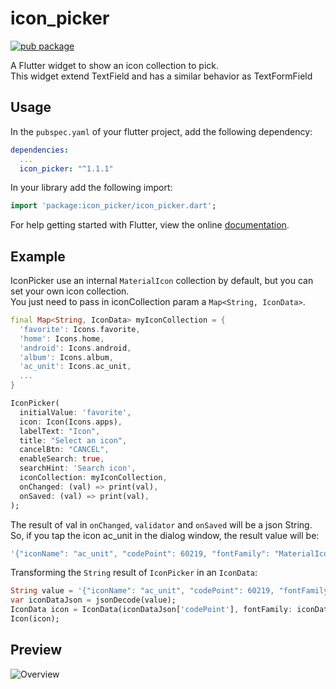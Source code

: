 # icon_picker

[![pub package](https://img.shields.io/pub/v/icon_picker.svg)](https://pub.dartlang.org/packages/icon_picker)

A Flutter widget to show an icon collection to pick.\
This widget extend TextField and has a similar behavior as TextFormField

## Usage

In the `pubspec.yaml` of your flutter project, add the following dependency:

```yaml
dependencies:
  ...
  icon_picker: "^1.1.1"
```

In your library add the following import:

```dart
import 'package:icon_picker/icon_picker.dart';
```

For help getting started with Flutter, view the online [documentation](https://flutter.io/).

## Example

IconPicker use an internal `MaterialIcon` collection by default, but you can set your own icon collection.\
You just need to pass in iconCollection param a `Map<String, IconData>`.

``` dart
final Map<String, IconData> myIconCollection = {
  'favorite': Icons.favorite,
  'home': Icons.home,
  'android': Icons.android,
  'album': Icons.album,
  'ac_unit': Icons.ac_unit,
  ...
}
```

``` dart
IconPicker(
  initialValue: 'favorite',
  icon: Icon(Icons.apps),
  labelText: "Icon",
  title: "Select an icon",
  cancelBtn: "CANCEL",
  enableSearch: true,
  searchHint: 'Search icon',
  iconCollection: myIconCollection,
  onChanged: (val) => print(val),
  onSaved: (val) => print(val),
);
```

The result of val in `onChanged`, `validator` and `onSaved` will be a json String.\
So, if you tap the icon ac_unit in the dialog window, the result value will be:

``` dart
'{"iconName": "ac_unit", "codePoint": 60219, "fontFamily": "MaterialIcons"}'
```

Transforming the `String` result of `IconPicker` in an `IconData`:

``` dart
String value = '{"iconName": "ac_unit", "codePoint": 60219, "fontFamily": "MaterialIcons"}'
var iconDataJson = jsonDecode(value);
IconData icon = IconData(iconDataJson['codePoint'], fontFamily: iconDataJson['fontFamily']);
Icon(icon);
```

## Preview
![Overview](https://raw.githubusercontent.com/m3uzz/icon_picker/master/doc/images/icon_picker.gif)
